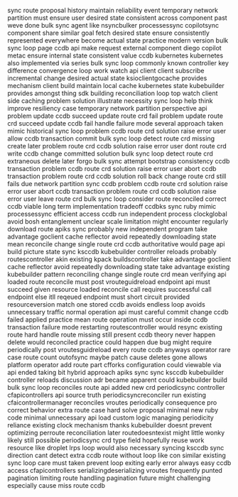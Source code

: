 sync route proposal history maintain reliability event temporary network partition must ensure user desired state consistent across component past weve done bulk sync agent like nsyncbulker processessync copilotsync component share similar goal fetch desired state ensure consistently represented everywhere become actual state practice modern version bulk sync loop page ccdb api make request external component diego copilot metac ensure internal state consistent value ccdb kubernetes kubernetes also implemented via series bulk sync loop commonly known controller key difference convergence loop work watch api client client subscribe incremental change desired actual state ksioclientgocache provides mechanism client build maintain local cache kubernetes state kubebuilder provides amongst thing sdk building reconciliation loop top watch client side caching problem solution illustrate necessity sync loop help think improve resiliency case temporary network partition perspective api problem update ccdb succeed update route crd fail problem update route crd succeed update ccdb fail handle failure mode several approach taken mimic historical sync loop problem ccdb route crd solution raise error user allow ccdb transaction commit bulk sync loop detect route crd missing create later problem route crd ccdb solution raise error user dont route crd write ccdb change committed solution bulk sync loop detect route crd extraneous delete later forgo bulk sync attempt bootstrap consistency ccdb transaction problem ccdb route crd solution raise error user abort ccdb transaction problem route crd ccdb solution roll back change route crd still fails due network partition sync ccdb problem ccdb route crd solution raise error user abort ccdb transaction problem route crd ccdb solution raise error user leave route crd bulk sync loop consider route reconciled correct ccdb viable long term implementation tradeoff ccdbks sync ruby mimic processessync efficient access ccdb run independent process clockglobal avoid bosh entanglement unclear scale limitation might encounter regularly download route apiks sync probably new independent program take advantage goclient cache reflector avoid repeatedly downloading state mean reconcile change single route crd ccdb authoritative would page api build picture state sync ksccdb kubebuilder controller reloads probably routescontroller akin existing kpack buildscontroller take advantage goclient cache reflector avoid repeatedly downloading state take advantage existing kubebuilder pattern reconciling change single route crd mean verifying api loaded route reconcile must post vrouteguidreload endpoint api must succeed given resource loaded reconcile call requires successful call endpoint else itll reqeued endpoint must short circuit provided resourceversion match one stored ccdb avoids endless loop avoids unnecessary traffic normal operation api must careful commit change ccdb failed applied practice mean route operation must occur inside ccdb transaction failure mode restarting routescontroller would resync existing route hard handle route missing still present ccdb theory never happen delete would reconciled practice could happen due bug might require periodically post vroutesguidreload every route ccdb anyways operator rare case route count outofsync maybe patch cause deletes gone allows platform operator add route part cfforks configuration could viewable via api ended taking bit hybrid approach apiks sync sync ksccdb kubebuilder controller reloads discussion adr became apparent could kubebuilder build bulk sync loop reconciles route api added new crd periodicsync controller cfapicontrollers api source truth periodicsyncreconciler run existing cfaicontrollermanager reconciles vroutes periodically consequence pro correct behavior extra route case hard solve proposal minimal new ruby code minimal unnecessary api load custom logic managing periodicity reliance existing clock mechanism thanks kubebuilder doesnt prevent optimizing perroute reconciliation later routedoesntexist might little wonky likely still possible periodicsync crd type field hopefully reuse work resource like droplet lrps loop would also necessary syncing ksccdb sync direction cant detect extra ccdb route without loop like con similar existing sync loop care must taken prevent loop exiting early error always easy ccdb access cfapicontrollers serializingdeserializing vroutes frequently punted pagination limiting route handling pagination future might challenging especially cause miss route ccdb